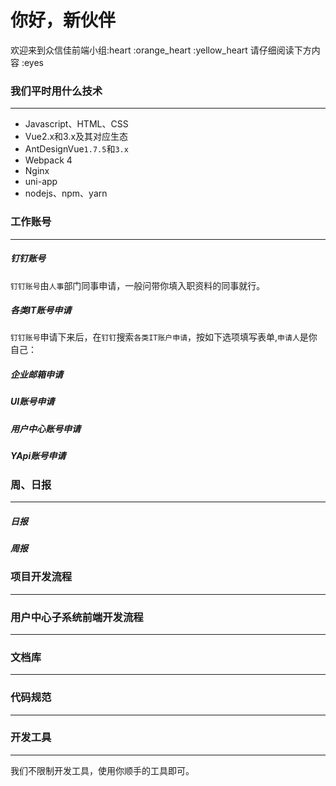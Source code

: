 # 你好，新伙伴
欢迎来到众信佳前端小组:heart :orange_heart :yellow_heart
请仔细阅读下方内容 :eyes

### 我们平时用什么技术
----
* Javascript、HTML、CSS
* Vue2.x和3.x及其对应生态
* AntDesignVue`1.7.5`和`3.x`
* Webpack 4
* Nginx
* uni-app
* nodejs、npm、yarn

### 工作账号
----

##### 钉钉账号
`钉钉账号`由`人事`部门同事申请，一般问带你填入职资料的同事就行。

##### 各类IT账号申请
`钉钉账号`申请下来后，在`钉钉`搜索`各类IT账户申请`，按如下选项填写表单,`申请人`是你自己：

##### 企业邮箱申请

##### UI账号申请

##### 用户中心账号申请

##### YApi账号申请

### 周、日报
----

##### 日报

##### 周报

### 项目开发流程
---

### 用户中心子系统前端开发流程
----

### 文档库
----

### 代码规范
----

### 开发工具
----
我们不限制开发工具，使用你顺手的工具即可。

